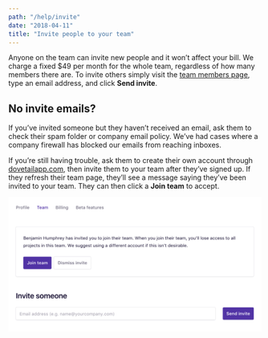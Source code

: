 ```yaml
---
path: "/help/invite"
date: "2018-04-11"
title: "Invite people to your team"
---
```


Anyone on the team can invite new people and it won’t affect your bill. We charge a fixed $49 per month for the whole team, regardless of how many members there are. To invite others simply visit the [team members page](/team/members), type an email address, and click **Send invite**.

## No invite emails?

If you’ve invited someone but they haven’t received an email, ask them to check their spam folder or company email policy. We’ve had cases where a company firewall has blocked our emails from reaching inboxes.

If you’re still having trouble, ask them to create their own account through [dovetailapp.com](https://dovetailapp.com), then invite them to your team after they’ve signed up. If they refresh their team page, they’ll see a message saying they’ve been invited to your team. They can then click a **Join team** to accept.

![Join team message](./team.png)
